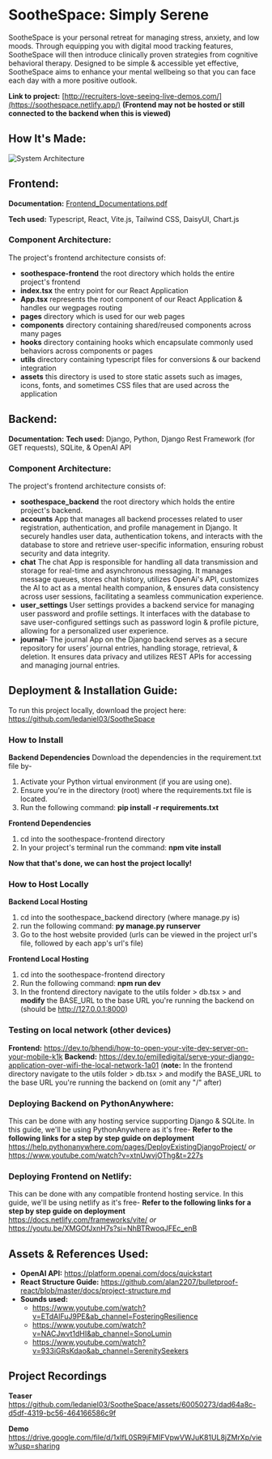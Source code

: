 # SootheSpace: Simply Serene
SootheSpace is your personal retreat for managing stress, anxiety, and low moods. Through equipping you with digital mood tracking features, SootheSpace will then introduce clinically proven strategies from cognitive behavioral therapy. Designed to be simple & accessible yet effective, SootheSpace aims to enhance your mental wellbeing so that you can face each day with a more positive outlook. 

**Link to project:** [http://recruiters-love-seeing-live-demos.com/](https://soothespace.netlify.app/) **(Frontend may not be hosted or still connected to the backend when this is viewed)**

## How It's Made:

![System Architecture](https://github.com/ledaniel03/SootheSpace/assets/60050273/7e14d679-f23a-4afc-bc60-0bbc117f6c70)

## Frontend: 
**Documentation:** [Frontend_Documentations.pdf](https://github.com/ledaniel03/SootheSpace/files/15287828/Frontend_Documentations.pdf)

**Tech used:** Typescript, React, Vite.js, Tailwind CSS, DaisyUI, Chart.js 
### Component Architecture:
The project's frontend architecture consists of:
- **soothespace-frontend** the root directory which holds the entire project's frontend
- **index.tsx** the entry point for our React Application
- **App.tsx** represents the root component of our React Application & handles our wegpages routing
- **pages** directory which is used for our web pages
- **components** directory containing shared/reused components across many pages
- **hooks** directory containing hooks which encapsulate commonly used behaviors across components or pages
- **utils** directory containing typescript files for conversions & our backend integration
- **assets** this directory is used to store static assets such as images, icons, fonts, and sometimes CSS files that are used across the application

## Backend:
**Documentation:** 
**Tech used:** Django, Python, Django Rest Framework (for GET requests), SQLite, & OpenAI API 
### Component Architecture:
The project's frontend architecture consists of:
- **soothespace_backend** the root directory which holds the entire project's backend.
- **accounts** App that manages all backend processes related to user registration, authentication, and profile management in Django. It securely handles user data, authentication tokens, and interacts with the database to store and retrieve user-specific information, ensuring robust security and data integrity.
- **chat** The chat App is responsible for handling all data transmission and storage for real-time and asynchronous messaging. It manages message queues, stores chat history, utilizes OpenAi's API, customizes the AI to act as a mental health companion, & ensures data consistency across user sessions, facilitating a seamless communication experience.
- **user_settings** User settings provides a backend service for managing user password and profile settings. It interfaces with the database to save user-configured settings such as password login & profile picture, allowing for a personalized user experience.
- **journal**- The journal App on the Django backend serves as a secure repository for users’ journal entries, handling storage, retrieval, & deletion. It ensures data privacy and utilizes REST APIs for accessing and managing journal entries.


## Deployment & Installation Guide:
To run this project locally, download the project here:
https://github.com/ledaniel03/SootheSpace

### How to Install
**Backend Dependencies**
Download the dependencies in the requirement.txt file by- 
1. Activate your Python virtual environment (if you are using one).
2. Ensure you're in the directory (root) where the requirements.txt file is located.
3. Run the following command:
   **pip install -r requirements.txt**

**Frontend Dependencies**
1. cd into the soothespace-frontend directory
2. In your project's terminal run the command:
   **npm vite install**

**Now that that's done, we can host the project locally!**

### How to Host Locally
**Backend Local Hosting**
1. cd into the soothespace_backend directory (where manage.py is)
2. run the following command:
   **py manage.py runserver**
3. Go to the host website provided (urls can be viewed in the project url's file, followed by each app's url's file)

**Frontend Local Hosting**
1. cd into the soothespace-frontend directory
2. Run the following command:
  **npm run dev**
3. In the frontend directory navigate to the utils folder > db.tsx > and **modify** the BASE_URL to the base URL you're running the backend on (should be http://127.0.0.1:8000)


### Testing on local network (other devices)
**Frontend:** https://dev.to/bhendi/how-to-open-your-vite-dev-server-on-your-mobile-k1k
**Backend:** https://dev.to/emilledigital/serve-your-django-application-over-wifi-the-local-network-1a01
(**note:** In the frontend directory navigate to the utils folder > db.tsx > and modify the BASE_URL to the base URL you're running the backend on (omit any "/" after)

### Deploying Backend on PythonAnywhere:
This can be done with any hosting service supporting Django & SQLite. In this guide, we'll be using PythonAnywhere as it's free-
**Refer to the following links for a step by step guide on deployment**
https://help.pythonanywhere.com/pages/DeployExistingDjangoProject/
_or_
https://www.youtube.com/watch?v=xtnUwvjOThg&t=227s

### Deploying Frontend on Netlify:
This can be done with any compatible frontend hosting service. In this guide, we'll be using netlify as it's free-
**Refer to the following links for a step by step guide on deployment**
https://docs.netlify.com/frameworks/vite/
_or_
https://youtu.be/XMGOfJxnH7s?si=NhBTRwoqJFEc_enB

## Assets & References Used:
- **OpenAI API:** https://platform.openai.com/docs/quickstart 
- **React Structure Guide:** https://github.com/alan2207/bulletproof-react/blob/master/docs/project-structure.md
- **Sounds used:**
  - https://www.youtube.com/watch?v=ETdAlFuJ9PE&ab_channel=FosteringResilience
  - https://www.youtube.com/watch?v=NACJwvt1dHI&ab_channel=SonoLumin
  - https://www.youtube.com/watch?v=933iGRsKdao&ab_channel=SerenitySeekers

## Project Recordings
**Teaser**
https://github.com/ledaniel03/SootheSpace/assets/60050273/dad64a8c-d5df-4319-bc56-464166586c9f

**Demo**
https://drive.google.com/file/d/1xIfL0SR9jFMIFVpwVWJuK81UL8jZMrXp/view?usp=sharing
